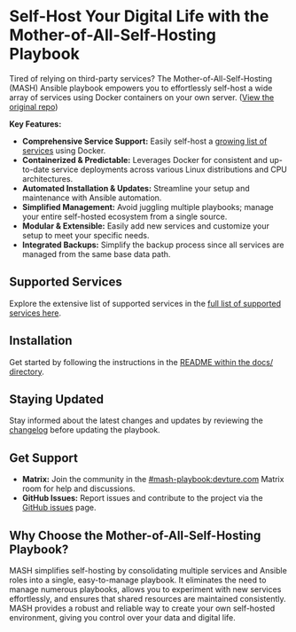 # Self-Host Your Digital Life with the Mother-of-All-Self-Hosting Playbook

Tired of relying on third-party services? The Mother-of-All-Self-Hosting (MASH) Ansible playbook empowers you to effortlessly self-host a wide array of services using Docker containers on your own server.  ([View the original repo](https://github.com/mother-of-all-self-hosting/mash-playbook))

**Key Features:**

*   **Comprehensive Service Support:**  Easily self-host a [growing list of services](docs/supported-services.md) using Docker.
*   **Containerized & Predictable:**  Leverages Docker for consistent and up-to-date service deployments across various Linux distributions and CPU architectures.
*   **Automated Installation & Updates:**  Streamline your setup and maintenance with Ansible automation.
*   **Simplified Management:**  Avoid juggling multiple playbooks; manage your entire self-hosted ecosystem from a single source.
*   **Modular & Extensible:**  Easily add new services and customize your setup to meet your specific needs.
*   **Integrated Backups:** Simplify the backup process since all services are managed from the same base data path.

## Supported Services

Explore the extensive list of supported services in the [full list of supported services here](docs/supported-services.md).

## Installation

Get started by following the instructions in the [README within the docs/ directory](docs/README.md).

## Staying Updated

Stay informed about the latest changes and updates by reviewing the [changelog](CHANGELOG.md) before updating the playbook.

## Get Support

*   **Matrix:**  Join the community in the [#mash-playbook:devture.com](https://matrixrooms.info/room/mash-playbook:devture.com) Matrix room for help and discussions.
*   **GitHub Issues:**  Report issues and contribute to the project via the [GitHub issues](https://github.com/mother-of-all-self-hosting/mash-playbook/issues) page.

## Why Choose the Mother-of-All-Self-Hosting Playbook?

MASH simplifies self-hosting by consolidating multiple services and Ansible roles into a single, easy-to-manage playbook.  It eliminates the need to manage numerous playbooks, allows you to experiment with new services effortlessly, and ensures that shared resources are maintained consistently.  MASH provides a robust and reliable way to create your own self-hosted environment, giving you control over your data and digital life.